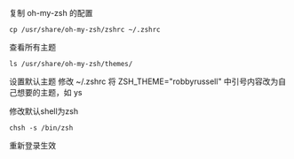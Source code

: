 

复制 oh-my-zsh 的配置
```
cp /usr/share/oh-my-zsh/zshrc ~/.zshrc
```

查看所有主题
```
ls /usr/share/oh-my-zsh/themes/
```

设置默认主题
修改  ~/.zshrc
将 ZSH_THEME="robbyrussell" 中引号内容改为自己想要的主题，如 ys

修改默认shell为zsh
```
chsh -s /bin/zsh
```
重新登录生效

